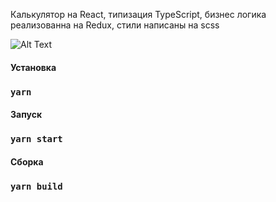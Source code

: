 Калькулятор на React, типизация TypeScript, бизнеc логика реализованна на Redux, стили написаны на scss

![Alt Text](https://s4.gifyu.com/images/bandicam-2022-10-04-12-23-11-551.gif)

#### Установка

### `yarn`

#### Запуск

### `yarn start`

#### Cборка

### `yarn build`
